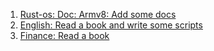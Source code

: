 1. [Rust-os: Doc: Armv8: Add some docs](https://github.com/nook1208/rust-rasp-os/commit/1134881cb7267bc7f187e30ea0f9abd629c26fa5) 
2. [English: Read a book and write some scripts](https://github.com/nook1208/english/commits/main)
3. [Finance: Read a book](https://user-images.githubusercontent.com/50063698/111070922-35e6eb00-8517-11eb-90f4-c4127b417d47.png)
